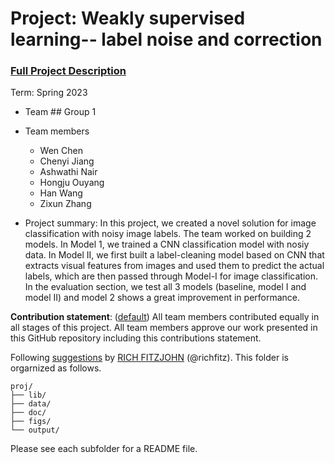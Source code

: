 # Project: Weakly supervised learning-- label noise and correction


### [Full Project Description](doc/project3_desc.md)

Term: Spring 2023

+ Team ## Group 1
+ Team members
	+ Wen Chen
	+ Chenyi Jiang
	+ Ashwathi Nair
	+ Hongju Ouyang
	+ Han Wang
	+ Zixun Zhang

+ Project summary: In this project, we created a novel solution for image classification with noisy image labels. The team worked on building 2 models. In Model 1, we trained a CNN classification model with nosiy data. In Model II, we first built a label-cleaning model based on CNN that extracts visual features from images and used them to predict the actual labels, which are then passed through Model-I for image classification. In the evaluation section, we test all 3 models (baseline, model I and model II) and model 2 shows a great improvement in performance.
	

**Contribution statement**: ([default](doc/a_note_on_contributions.md)) All team members contributed equally in all stages of this project. All team members approve our work presented in this GitHub repository including this contributions statement. 

Following [suggestions](http://nicercode.github.io/blog/2013-04-05-projects/) by [RICH FITZJOHN](http://nicercode.github.io/about/#Team) (@richfitz). This folder is orgarnized as follows.

```
proj/
├── lib/
├── data/
├── doc/
├── figs/
└── output/
```

Please see each subfolder for a README file.
